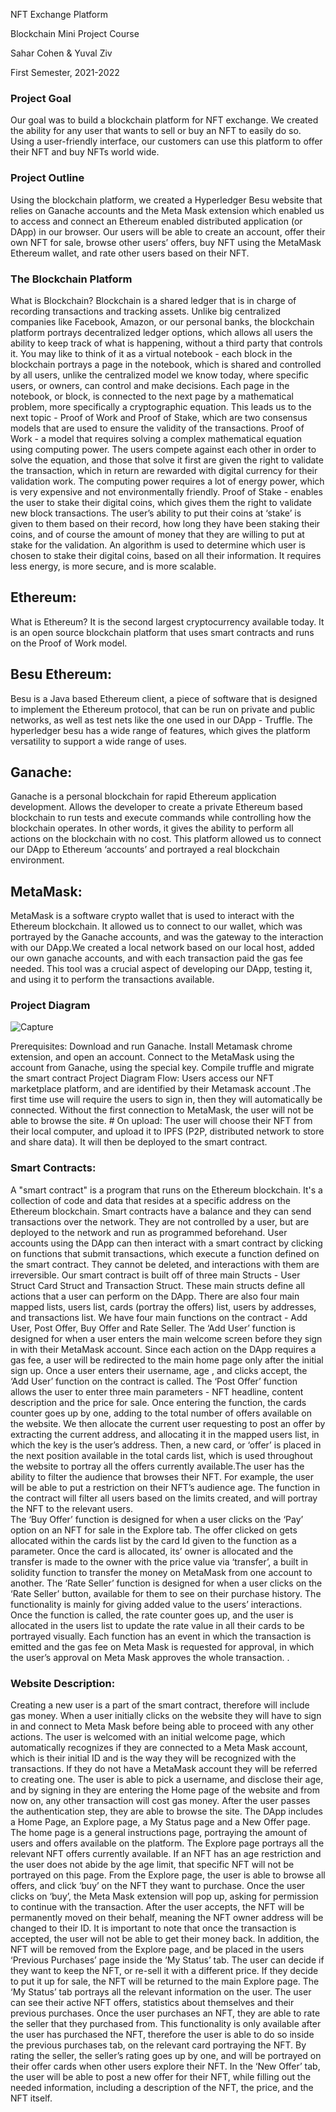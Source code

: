 NFT Exchange Platform 


Blockchain Mini Project Course

Sahar Cohen & Yuval Ziv

First Semester, 2021-2022


### Project Goal

Our goal was to build a blockchain platform for NFT exchange. We created the ability for any user that wants to sell or buy an NFT  to easily do so. Using a user-friendly interface, our customers can use this platform to offer their NFT and buy NFTs world wide. 

### Project Outline

Using the blockchain platform, we created a Hyperledger Besu website that relies on Ganache accounts and the Meta Mask extension which enabled us to access and connect an Ethereum enabled distributed application (or DApp) in our browser. Our users will be able to create an account, offer their own NFT for sale, browse other users’ offers, buy NFT using the MetaMask Ethereum wallet, and rate other users based on their NFT. 

 ### The Blockchain Platform

What is Blockchain? Blockchain is a shared ledger that is in charge of recording transactions and tracking assets. Unlike big  centralized companies like Facebook, Amazon, or our personal banks, the blockchain platform portrays decentralized ledger options, which allows all users the ability to keep track of what is happening, without a third party that controls it. You may like to think of it as a virtual notebook - each block in the blockchain portrays a page in the notebook, which is shared and controlled by all users, unlike the centralized model we know today, where specific users, or owners, can control and make decisions. 
Each page in the notebook, or block, is connected to the next page by a mathematical problem, more specifically a cryptographic equation. 
This leads us to the next topic - Proof of Work and Proof of Stake, which are two consensus models that are used to ensure the validity of the transactions. 
Proof of Work - a model that requires solving a complex mathematical equation using computing power. The users compete against each other in order to solve the equation, and those that solve it first are given the right to validate the transaction, which in return are rewarded with digital currency for their validation work. The computing power requires a lot of energy power, which is very expensive and not environmentally friendly. 
Proof of Stake - enables the user to stake their digital coins, which gives them the right to validate new block transactions. The user’s ability to put their coins at ‘stake’ is given to them based on their record, how long they have been staking their coins, and of course the amount of money that they are willing to put at stake for the validation. An algorithm is used to determine which user is chosen to stake their digital coins, based on all their information. It requires less energy, is more secure, and is more scalable. 

## Ethereum: 
What is Ethereum? It is the second largest cryptocurrency available today. It is an open source blockchain platform that uses smart contracts and runs on the Proof of Work model. 

## Besu Ethereum: 
Besu is a Java based Ethereum client, a piece of software that is designed to implement the Ethereum protocol, that can be run on private and public networks, as well as test nets like the one used in our DApp - Truffle. The hyperledger besu has a wide range of features, which gives the platform versatility to support a wide range of uses. 

## Ganache: 
Ganache is a personal blockchain for rapid Ethereum application development. Allows the developer to create a private Ethereum based blockchain to run tests and execute commands while controlling how the blockchain operates. In other words, it gives the ability to perform all actions on the blockchain with no cost. This platform allowed us to connect our DApp to Ethereum ‘accounts’ and portrayed a real blockchain environment. 	

## MetaMask: 
MetaMask is a software crypto wallet that is used to interact with the Ethereum blockchain. It allowed us to connect to our wallet, which was portrayed by the Ganache accounts, and was the gateway to the interaction with our DApp.We created a local network based on our local host, added our own ganache accounts, and with each transaction paid the gas fee needed. This tool was a crucial aspect of developing our DApp, testing it, and using it to perform the transactions available.



### Project Diagram 




![Capture](https://user-images.githubusercontent.com/96061606/150117775-53001b06-ce43-4936-93b0-b79f5a68d33d.PNG)

Prerequisites:
Download and run Ganache. 
Install Metamask chrome extension, and open an account.
Connect to the MetaMask using the account from Ganache, using the special key. 
Compile truffle and migrate the smart contract
Project Diagram Flow:
Users access our NFT marketplace platform, and are identified by their Metamask account .The first time use will require the users to sign in, then they will automatically be connected. Without the first connection to MetaMask, the user will not be able to browse the site. 
	# On upload:
The user will  choose their NFT from their local computer, and upload it to IPFS (P2P, distributed network to store and share data). It will  then be deployed to the smart contract.


### Smart Contracts: 

A "smart contract" is a program that runs on the Ethereum blockchain. It's a collection of code and data  that resides at a specific address on the Ethereum blockchain. Smart contracts have a balance and they can send transactions over the network. They are not controlled by a user, but are deployed to the network and run as programmed beforehand. User accounts using the DApp can then interact with a smart contract by clicking on functions that submit transactions,  which execute a function defined on the smart contract. They cannot be deleted, and interactions with them are irreversible.
Our smart contract is built off of three main Structs - User Struct Card Struct and Transaction Struct. These main structs define all actions that a user can perform on the DApp. There are also four main mapped lists, users list, cards (portray the offers) list, users by addresses, and transactions list. 
We have four main functions on the contract - Add User, Post Offer, Buy Offer and Rate Seller. 
The ‘Add User’ function is designed for when a user enters the main welcome screen before they sign in with their MetaMask account. Since each action on the DApp requires a gas fee, a user will be redirected to the main home page only after the initial sign up. Once a user enters their username, age , and clicks accept, the ‘Add User’ function on the contract is called.
The ‘Post Offer’ function allows the user to enter three main parameters - NFT headline, content description and the price for sale. Once entering the function, the cards counter goes up by one, adding to the total number of offers available on the website. We then allocate the current user requesting to post an offer by extracting the current address, and allocating it in the mapped users list, in which the key is the user’s address. Then, a new card, or ‘offer’ is placed in the next position available in the total cards list, which is used throughout the website to portray all the offers currently available.The user has the ability to filter the audience that browses their NFT. For example, the user will be able to put a restriction on their NFT’s audience age. The function in the contract will filter all users based on the limits created, and will portray the NFT to the relevant users.  
The ‘Buy Offer’ function is designed for when a user clicks on the ‘Pay’ option on an NFT for sale in the Explore tab. The offer clicked on gets allocated within the cards list by the card Id given to the function as a parameter. Once the card is allocated, its’ owner is allocated and the transfer is made to the owner with the price value via ‘transfer’, a built in solidity function to transfer the money on MetaMask from one account to another.
The ‘Rate Seller’ function is designed for when a user clicks on the ‘Rate Seller’ button, available for them to see on their purchase history. The functionality is mainly for giving added value to the users’ interactions. Once the function is called, the rate counter goes up, and the user is allocated in the users list to update the rate value in all their cards to be portrayed visually. 
Each function has an event in which the transaction is emitted and the gas fee on Meta Mask is requested for approval, in which the user’s approval on Meta Mask approves the whole transaction. . 

### Website Description: 

Creating a new user is a part of the smart contract, therefore will include gas money. When a user initially clicks on the website they will have to sign in and connect to Meta Mask before being able to proceed with any other actions. The user is welcomed with an initial welcome page, which automatically recognizes if they are connected to a Meta Mask account, which is their initial ID and is the way they will be recognized with the transactions. If they do not have a MetaMask account they will be referred to creating one. The user is able to pick a username, and disclose their age, and by signing in they are entering the Home page of the website and from now on, any other transaction will cost gas money. After the user passes the authentication step, they are able to browse the site.
The DApp includes a Home Page, an Explore page, a My Status page and a New Offer page. 
The home page is a general instructions page, portraying the amount of users and offers available on the platform. 
The Explore page portrays all the relevant NFT offers currently available. If an NFT has an age restriction and the user does not abide by the age limit, that specific NFT will not be portrayed on this page. From the Explore page, the user is able to browse all offers, and click ‘buy’ on the NFT they want to purchase. Once the user clicks on ‘buy’, the Meta Mask extension will pop up, asking for permission to continue with the transaction. After the user accepts, the NFT will be permanently moved on their behalf, meaning the NFT owner address will be changed to their ID. It is important to note that once the transaction is accepted, the user will not be able to get their money back. In addition, the NFT will be removed from the Explore page, and be placed in the users ‘Previous Purchases’ page inside the ‘My Status’ tab. The user can decide if they want to keep the NFT, or re-sell it with a different price. If they decide to put it up for sale, the NFT will be returned to the main Explore page. 
The ‘My Status’ tab portrays all the relevant information on the user. The user can see their active NFT offers, statistics about themselves and their previous purchases. Once the user purchases an NFT, they are able to rate the seller that they purchased from. This functionality is only available after the user has purchased the NFT, therefore the user is able to do so inside the previous purchases tab, on the relevant card portraying the NFT. By rating the seller, the seller’s rating goes up by one, and will be portrayed on their offer cards when other users explore their NFT. 
In the ‘New Offer’ tab, the user will be able to post a new offer for their NFT, while filling out the needed information, including a description of the NFT, the price, and the NFT itself. 








 




